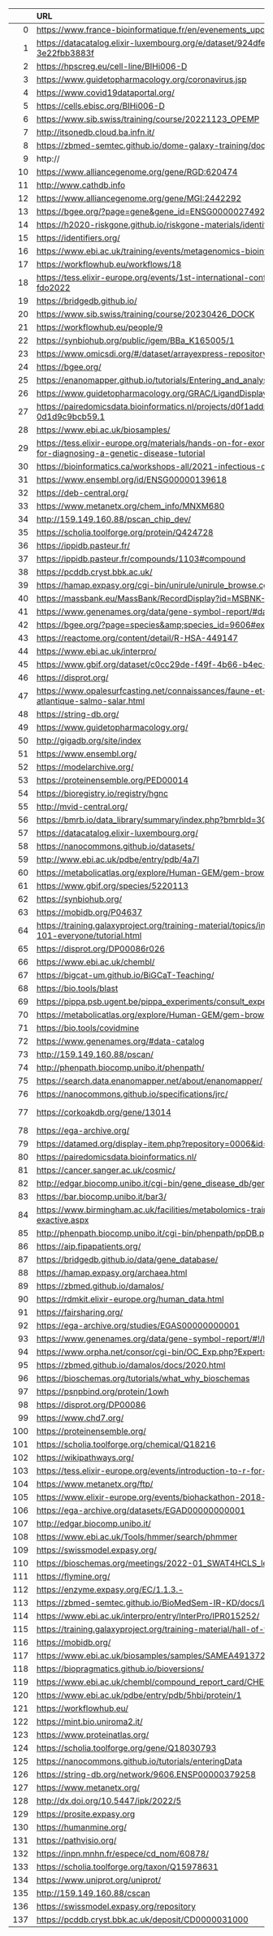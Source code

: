 |     | URL                                                                                                                            |   HTTP_status |   nb_triples |   has_conforms_to | info                                                          |
|----:|:-------------------------------------------------------------------------------------------------------------------------------|--------------:|-------------:|------------------:|:--------------------------------------------------------------|
|   0 | https://www.france-bioinformatique.fr/en/evenements_upcoming                                                                   |           404 |            1 |                 0 | nan                                                           |
|   1 | https://datacatalog.elixir-luxembourg.org/e/dataset/924dfe7a-71e8-11eb-bafe-3e22fbb3883f                                       |           200 |            0 |                 0 | nan                                                           |
|   2 | https://hpscreg.eu/cell-line/BIHi006-D                                                                                         |           200 |           62 |                 1 | nan                                                           |
|   3 | https://www.guidetopharmacology.org/coronavirus.jsp                                                                            |           302 |            0 |                 0 | nan                                                           |
|   4 | https://www.covid19dataportal.org/                                                                                             |           200 |           77 |                 0 | nan                                                           |
|   5 | https://cells.ebisc.org/BIHi006-D                                                                                              |           301 |           58 |                 1 | nan                                                           |
|   6 | https://www.sib.swiss/training/course/20221123_OPEMP                                                                           |           200 |          370 |                 1 | nan                                                           |
|   7 | http://itsonedb.cloud.ba.infn.it/                                                                                              |           301 |            0 |                 0 | nan                                                           |
|   8 | https://zbmed-semtec.github.io/dome-galaxy-training/docs/DOME.html                                                             |           200 |           82 |                 1 | nan                                                           |
|   9 | http://                                                                                                                        |           nan |          nan |               nan | Invalid url: http://                                          |
|  10 | https://www.alliancegenome.org/gene/RGD:620474                                                                                 |           200 |            8 |                 0 | nan                                                           |
|  11 | http://www.cathdb.info                                                                                                         |           200 |           87 |                 1 | nan                                                           |
|  12 | https://www.alliancegenome.org/gene/MGI:2442292                                                                                |           200 |            8 |                 0 | nan                                                           |
|  13 | https://bgee.org/?page=gene&gene_id=ENSG00000274928                                                                            |           301 |           21 |                 1 | nan                                                           |
|  14 | https://h2020-riskgone.github.io/riskgone-materials/identifiers_and_guidance.html                                              |           200 |           14 |                 1 | nan                                                           |
|  15 | https://identifiers.org/                                                                                                       |           200 |           27 |                 0 | nan                                                           |
|  16 | https://www.ebi.ac.uk/training/events/metagenomics-bioinformatics-2022/                                                        |           200 |           81 |                 0 | nan                                                           |
|  17 | https://workflowhub.eu/workflows/18                                                                                            |           200 |           65 |                 1 | nan                                                           |
|  18 | https://tess.elixir-europe.org/events/1st-international-conference-on-fair-digital-objects-fdo2022                             |           200 |           57 |                 1 | nan                                                           |
|  19 | https://bridgedb.github.io/                                                                                                    |           301 |           12 |                 1 | nan                                                           |
|  20 | https://www.sib.swiss/training/course/20230426_DOCK                                                                            |           200 |          119 |                 1 | nan                                                           |
|  21 | https://workflowhub.eu/people/9                                                                                                |           200 |           26 |                 1 | nan                                                           |
|  22 | https://synbiohub.org/public/igem/BBa_K165005/1                                                                                |           200 |            2 |                 0 | nan                                                           |
|  23 | https://www.omicsdi.org/#/dataset/arrayexpress-repository/E-MTAB-6848                                                          |           200 |           38 |                 0 | nan                                                           |
|  24 | https://bgee.org/                                                                                                              |           301 |          157 |                 1 | nan                                                           |
|  25 | https://enanomapper.github.io/tutorials/Entering_and_analysing_nano_safety_data/readme.html                                    |           200 |           49 |                 1 | nan                                                           |
|  26 | https://www.guidetopharmacology.org/GRAC/LigandDisplayForward?ligandId=8299                                                    |           200 |           12 |                 1 | nan                                                           |
|  27 | https://pairedomicsdata.bioinformatics.nl/projects/d0f1add5-5b16-4f78-9b93-0d1d9c9bcb59.1                                      |           200 |           40 |                 1 | nan                                                           |
|  28 | https://www.ebi.ac.uk/biosamples/                                                                                              |           200 |           19 |                 0 | nan                                                           |
|  29 | https://tess.elixir-europe.org/materials/hands-on-for-exome-sequencing-data-analysis-for-diagnosing-a-genetic-disease-tutorial |           200 |           74 |                 1 | nan                                                           |
|  30 | https://bioinformatics.ca/workshops-all/2021-infectious-disease-epidemiology-analysis/                                         |           200 |          110 |                 0 | nan                                                           |
|  31 | https://www.ensembl.org/id/ENSG00000139618                                                                                     |           302 |            0 |                 0 | nan                                                           |
|  32 | https://deb-central.org/                                                                                                       |           405 |            0 |                 0 | nan                                                           |
|  33 | https://www.metanetx.org/chem_info/MNXM680                                                                                     |           200 |           71 |                 1 | nan                                                           |
|  34 | http://159.149.160.88/pscan_chip_dev/                                                                                          |           200 |            0 |                 0 | nan                                                           |
|  35 | https://scholia.toolforge.org/protein/Q424728                                                                                  |           200 |            7 |                 1 | nan                                                           |
|  36 | https://ippidb.pasteur.fr/                                                                                                     |           200 |           15 |                 0 | nan                                                           |
|  37 | https://ippidb.pasteur.fr/compounds/1103#compound                                                                              |           200 |            0 |                 0 | nan                                                           |
|  38 | https://pcddb.cryst.bbk.ac.uk/                                                                                                 |           200 |           68 |                 0 | nan                                                           |
|  39 | https://hamap.expasy.org/cgi-bin/unirule/unirule_browse.cgi                                                                    |           200 |           30 |                 0 | nan                                                           |
|  40 | https://massbank.eu/MassBank/RecordDisplay?id=MSBNK-RIKEN_IMS-LQB00001                                                         |           200 |           20 |                 1 | nan                                                           |
|  41 | https://www.genenames.org/data/gene-symbol-report/#data-set                                                                    |           200 |           37 |                 1 | nan                                                           |
|  42 | https://bgee.org/?page=species&amp;species_id=9606#expr-calls                                                                  |           301 |          158 |                 1 | nan                                                           |
|  43 | https://reactome.org/content/detail/R-HSA-449147                                                                               |           200 |          108 |                 0 | nan                                                           |
|  44 | https://www.ebi.ac.uk/interpro/                                                                                                |           200 |          214 |                 0 | nan                                                           |
|  45 | https://www.gbif.org/dataset/c0cc29de-f49f-4b66-b4ec-c83afbb7101d                                                              |           200 |          154 |                 1 | nan                                                           |
|  46 | https://disprot.org/                                                                                                           |           200 |           72 |                 1 | nan                                                           |
|  47 | https://www.opalesurfcasting.net/connaissances/faune-et-flore/le-saumon-de-l-atlantique-salmo-salar.html                       |           200 |           42 |                 0 | nan                                                           |
|  48 | https://string-db.org/                                                                                                         |           200 |          352 |                 1 | nan                                                           |
|  49 | https://www.guidetopharmacology.org/                                                                                           |           200 |           61 |                 0 | nan                                                           |
|  50 | http://gigadb.org/site/index                                                                                                   |           200 |           14 |                 0 | nan                                                           |
|  51 | https://www.ensembl.org/                                                                                                       |           302 |           46 |                 1 | nan                                                           |
|  52 | https://modelarchive.org/                                                                                                      |           200 |           34 |                 0 | nan                                                           |
|  53 | https://proteinensemble.org/PED00014                                                                                           |           200 |            0 |                 0 | nan                                                           |
|  54 | https://bioregistry.io/registry/hgnc                                                                                           |           200 |           25 |                 1 | nan                                                           |
|  55 | http://mvid-central.org/                                                                                                       |           302 |          112 |                 0 | nan                                                           |
|  56 | https://bmrb.io/data_library/summary/index.php?bmrbId=30309                                                                    |           200 |           65 |                 0 | nan                                                           |
|  57 | https://datacatalog.elixir-luxembourg.org/                                                                                     |           200 |            0 |                 0 | nan                                                           |
|  58 | https://nanocommons.github.io/datasets/                                                                                        |           200 |           35 |                 1 | nan                                                           |
|  59 | http://www.ebi.ac.uk/pdbe/entry/pdb/4a7l                                                                                       |           301 |            1 |                 0 | nan                                                           |
|  60 | https://metabolicatlas.org/explore/Human-GEM/gem-browser/gene/ENSG00000078237                                                  |           403 |           23 |                 1 | nan                                                           |
|  61 | https://www.gbif.org/species/5220113                                                                                           |           200 |          207 |                 1 | nan                                                           |
|  62 | https://synbiohub.org/                                                                                                         |           200 |            0 |                 0 | nan                                                           |
|  63 | https://mobidb.org/P04637                                                                                                      |           200 |           78 |                 1 | nan                                                           |
|  64 | https://training.galaxyproject.org/training-material/topics/introduction/tutorials/galaxy-intro-101-everyone/tutorial.html     |           200 |          340 |                 1 | nan                                                           |
|  65 | https://disprot.org/DP00086r026                                                                                                |           200 |           64 |                 1 | nan                                                           |
|  66 | https://www.ebi.ac.uk/chembl/                                                                                                  |           200 |          264 |                 0 | nan                                                           |
|  67 | https://bigcat-um.github.io/BiGCaT-Teaching/                                                                                   |           200 |            7 |                 1 | nan                                                           |
|  68 | https://bio.tools/blast                                                                                                        |           200 |           37 |                 1 | nan                                                           |
|  69 | https://pippa.psb.ugent.be/pippa_experiments/consult_experiment_basic_info/55                                                  |           200 |         9676 |                 0 | nan                                                           |
|  70 | https://metabolicatlas.org/explore/Human-GEM/gem-browser/metabolite/MAM00217c                                                  |           403 |           24 |                 1 | nan                                                           |
|  71 | https://bio.tools/covidmine                                                                                                    |           200 |           15 |                 1 | nan                                                           |
|  72 | https://www.genenames.org/#data-catalog                                                                                        |           200 |           37 |                 1 | nan                                                           |
|  73 | http://159.149.160.88/pscan/                                                                                                   |           200 |            0 |                 0 | nan                                                           |
|  74 | http://phenpath.biocomp.unibo.it/phenpath/                                                                                     |           200 |           48 |                 1 | nan                                                           |
|  75 | https://search.data.enanomapper.net/about/enanomapper/                                                                         |           308 |            8 |                 0 | nan                                                           |
|  76 | https://nanocommons.github.io/specifications/jrc/                                                                              |           200 |            0 |                 0 | nan                                                           |
|  77 | https://corkoakdb.org/gene/13014                                                                                               |           nan |          nan |               nan | Time out when accessing url: https://corkoakdb.org/gene/13014 |
|  78 | https://ega-archive.org/                                                                                                       |           200 |            3 |                 0 | nan                                                           |
|  79 | https://datamed.org/display-item.php?repository=0006&id=59139ef65152c62a9fc18ff7                                               |           404 |            0 |                 0 | nan                                                           |
|  80 | https://pairedomicsdata.bioinformatics.nl/                                                                                     |           200 |           28 |                 1 | nan                                                           |
|  81 | https://cancer.sanger.ac.uk/cosmic/                                                                                            |           200 |           18 |                 0 | nan                                                           |
|  82 | http://edgar.biocomp.unibo.it/cgi-bin/gene_disease_db/gene.py?gene=A2M                                                         |           200 |          260 |                 1 | nan                                                           |
|  83 | https://bar.biocomp.unibo.it/bar3/                                                                                             |           200 |           86 |                 0 | nan                                                           |
|  84 | https://www.birmingham.ac.uk/facilities/metabolomics-training-centre/courses/q-exactive.aspx                                   |           301 |           32 |                 0 | nan                                                           |
|  85 | http://phenpath.biocomp.unibo.it/cgi-bin/phenpath/ppDB.py                                                                      |           200 |           43 |                 1 | nan                                                           |
|  86 | https://aip.fipapatients.org/                                                                                                  |           200 |            0 |                 0 | nan                                                           |
|  87 | https://bridgedb.github.io/data/gene_database/                                                                                 |           301 |            0 |                 0 | nan                                                           |
|  88 | https://hamap.expasy.org/archaea.html                                                                                          |           200 |           28 |                 0 | nan                                                           |
|  89 | https://zbmed.github.io/damalos/                                                                                               |           200 |           75 |                 0 | nan                                                           |
|  90 | https://rdmkit.elixir-europe.org/human_data.html                                                                               |           200 |          129 |                 0 | nan                                                           |
|  91 | https://fairsharing.org/                                                                                                       |           200 |           66 |                 1 | nan                                                           |
|  92 | https://ega-archive.org/studies/EGAS00000000001                                                                                |           200 |            3 |                 0 | nan                                                           |
|  93 | https://www.genenames.org/data/gene-symbol-report/#!/hgnc_id/HGNC:37133                                                        |           200 |           37 |                 1 | nan                                                           |
|  94 | https://www.orpha.net/consor/cgi-bin/OC_Exp.php?Expert=141189&lng=en                                                           |           200 |           33 |                 0 | nan                                                           |
|  95 | https://zbmed.github.io/damalos/docs/2020.html                                                                                 |           200 |            8 |                 1 | nan                                                           |
|  96 | https://bioschemas.org/tutorials/what_why_bioschemas                                                                           |           200 |           43 |                 1 | nan                                                           |
|  97 | https://psnpbind.org/protein/1owh                                                                                              |           200 |           10 |                 1 | nan                                                           |
|  98 | https://disprot.org/DP00086                                                                                                    |           200 |         1043 |                 1 | nan                                                           |
|  99 | https://www.chd7.org/                                                                                                          |           405 |           98 |                 0 | nan                                                           |
| 100 | https://proteinensemble.org/                                                                                                   |           200 |            0 |                 0 | nan                                                           |
| 101 | https://scholia.toolforge.org/chemical/Q18216                                                                                  |           200 |           10 |                 1 | nan                                                           |
| 102 | https://wikipathways.org/                                                                                                      |           301 |            0 |                 0 | nan                                                           |
| 103 | https://tess.elixir-europe.org/events/introduction-to-r-for-biologists-online                                                  |           200 |           66 |                 1 | nan                                                           |
| 104 | https://www.metanetx.org/ftp/                                                                                                  |           200 |            0 |                 0 | nan                                                           |
| 105 | https://www.elixir-europe.org/events/biohackathon-2018-paris                                                                   |           301 |           41 |                 0 | nan                                                           |
| 106 | https://ega-archive.org/datasets/EGAD00000000001                                                                               |           200 |           53 |                 0 | nan                                                           |
| 107 | http://edgar.biocomp.unibo.it/                                                                                                 |           302 |           43 |                 1 | nan                                                           |
| 108 | https://www.ebi.ac.uk/Tools/hmmer/search/phmmer                                                                                |           200 |           19 |                 0 | nan                                                           |
| 109 | https://swissmodel.expasy.org/                                                                                                 |           200 |           93 |                 0 | nan                                                           |
| 110 | https://bioschemas.org/meetings/2022-01_SWAT4HCLS_leiden                                                                       |           200 |           54 |                 1 | nan                                                           |
| 111 | https://flymine.org/                                                                                                           |           301 |            0 |                 0 | nan                                                           |
| 112 | https://enzyme.expasy.org/EC/1.1.3.-                                                                                           |           200 |           28 |                 0 | nan                                                           |
| 113 | https://zbmed-semtec.github.io/BioMedSem-IR-KD/docs/Lesson1.html                                                               |           200 |           76 |                 1 | nan                                                           |
| 114 | https://www.ebi.ac.uk/interpro/entry/InterPro/IPR015252/                                                                       |           200 |           78 |                 0 | nan                                                           |
| 115 | https://training.galaxyproject.org/training-material/hall-of-fame/hexylena/                                                    |           200 |           29 |                 1 | nan                                                           |
| 116 | https://mobidb.org/                                                                                                            |           200 |           77 |                 1 | nan                                                           |
| 117 | https://www.ebi.ac.uk/biosamples/samples/SAMEA491372                                                                           |           200 |            0 |                 0 | nan                                                           |
| 118 | https://biopragmatics.github.io/bioversions/                                                                                   |           200 |           11 |                 0 | nan                                                           |
| 119 | https://www.ebi.ac.uk/chembl/compound_report_card/CHEMBL59/                                                                    |           200 |           91 |                 0 | nan                                                           |
| 120 | https://www.ebi.ac.uk/pdbe/entry/pdb/5hbi/protein/1                                                                            |           200 |            2 |                 0 | nan                                                           |
| 121 | https://workflowhub.eu/                                                                                                        |           200 |          227 |                 1 | nan                                                           |
| 122 | https://mint.bio.uniroma2.it/                                                                                                  |           200 |           88 |                 0 | nan                                                           |
| 123 | https://www.proteinatlas.org/                                                                                                  |           200 |          347 |                 0 | nan                                                           |
| 124 | https://scholia.toolforge.org/gene/Q18030793                                                                                   |           200 |            8 |                 1 | nan                                                           |
| 125 | https://nanocommons.github.io/tutorials/enteringData                                                                           |           301 |           56 |                 1 | nan                                                           |
| 126 | https://string-db.org/network/9606.ENSP00000379258                                                                             |           200 |           84 |                 1 | nan                                                           |
| 127 | https://www.metanetx.org/                                                                                                      |           200 |           49 |                 1 | nan                                                           |
| 128 | http://dx.doi.org/10.5447/ipk/2022/5                                                                                           |           301 |            0 |                 0 | nan                                                           |
| 129 | https://prosite.expasy.org                                                                                                     |           200 |           30 |                 0 | nan                                                           |
| 130 | https://humanmine.org/                                                                                                         |           200 |          381 |                 0 | nan                                                           |
| 131 | https://pathvisio.org/                                                                                                         |           200 |           12 |                 1 | nan                                                           |
| 132 | https://inpn.mnhn.fr/espece/cd_nom/60878/                                                                                      |           200 |          444 |                 1 | nan                                                           |
| 133 | https://scholia.toolforge.org/taxon/Q15978631                                                                                  |           200 |            7 |                 1 | nan                                                           |
| 134 | https://www.uniprot.org/uniprot/                                                                                               |           200 |            9 |                 0 | nan                                                           |
| 135 | http://159.149.160.88/cscan                                                                                                    |           301 |            0 |                 0 | nan                                                           |
| 136 | https://swissmodel.expasy.org/repository                                                                                       |           200 |          417 |                 0 | nan                                                           |
| 137 | https://pcddb.cryst.bbk.ac.uk/deposit/CD0000031000                                                                             |           200 |           45 |                 0 | nan                                                           |